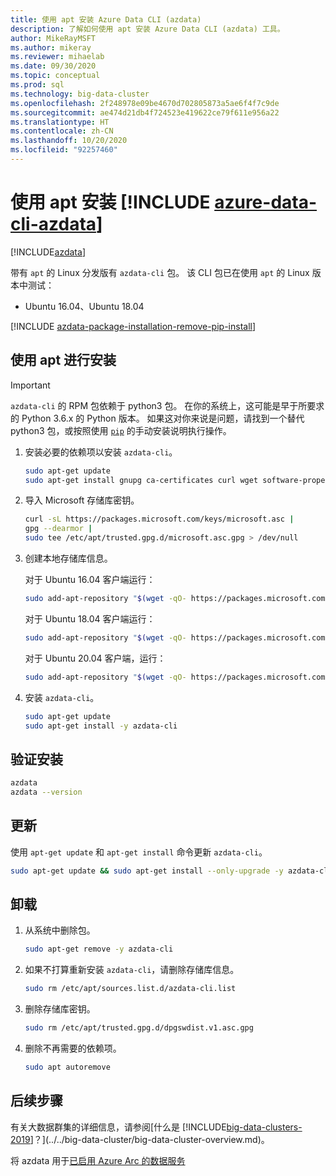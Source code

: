 ```yaml
---
title: 使用 apt 安装 Azure Data CLI (azdata)
description: 了解如何使用 apt 安装 Azure Data CLI (azdata) 工具。
author: MikeRayMSFT
ms.author: mikeray
ms.reviewer: mihaelab
ms.date: 09/30/2020
ms.topic: conceptual
ms.prod: sql
ms.technology: big-data-cluster
ms.openlocfilehash: 2f248978e09be4670d702805873a5ae6f4f7c9de
ms.sourcegitcommit: ae474d21db4f724523e419622ce79f611e956a22
ms.translationtype: HT
ms.contentlocale: zh-CN
ms.lasthandoff: 10/20/2020
ms.locfileid: "92257460"
---
```

# <a name="install-azure-data-cli-azdata-with-apt"></a>使用 apt 安装 [!INCLUDE [azure-data-cli-azdata](../../includes/azure-data-cli-azdata.md)]

[!INCLUDE[azdata](../../includes/applies-to-version/azdata.md)]

带有 `apt` 的 Linux 分发版有 `azdata-cli` 包。 该 CLI 包已在使用 `apt` 的 Linux 版本中测试：

- Ubuntu 16.04、Ubuntu 18.04

[!INCLUDE [azdata-package-installation-remove-pip-install](../../includes/azdata-package-installation-remove-pip-install.md)]

## <a name="install-with-apt"></a>使用 apt 进行安装

>[!IMPORTANT]
> `azdata-cli` 的 RPM 包依赖于 python3 包。 在你的系统上，这可能是早于所要求的 Python 3.6.x  的 Python 版本。 如果这对你来说是问题，请找到一个替代 python3 包，或按照使用 [`pip`](../install/deploy-install-azdata-pip.md) 的手动安装说明执行操作。

1. 安装必要的依赖项以安装 `azdata-cli`。

   ```bash
   sudo apt-get update
   sudo apt-get install gnupg ca-certificates curl wget software-properties-common apt-transport-https lsb-release -y
   ```

2. 导入 Microsoft 存储库密钥。

   ```bash
   curl -sL https://packages.microsoft.com/keys/microsoft.asc |
   gpg --dearmor |
   sudo tee /etc/apt/trusted.gpg.d/microsoft.asc.gpg > /dev/null
   ```

3. 创建本地存储库信息。

   对于 Ubuntu 16.04 客户端运行：

    ```bash
    sudo add-apt-repository "$(wget -qO- https://packages.microsoft.com/config/ubuntu/16.04/prod.list)"
    ```

   对于 Ubuntu 18.04 客户端运行：

    ```bash
    sudo add-apt-repository "$(wget -qO- https://packages.microsoft.com/config/ubuntu/18.04/prod.list)"
    ```

   对于 Ubuntu 20.04 客户端，运行：

    ```bash
    sudo add-apt-repository "$(wget -qO- https://packages.microsoft.com/config/ubuntu/20.04/prod.list)
    ```

4. 安装 `azdata-cli`。

   ```bash
   sudo apt-get update
   sudo apt-get install -y azdata-cli
   ```

## <a name="verify-install"></a>验证安装

```bash
azdata
azdata --version
```

## <a name="update"></a>更新

使用 `apt-get update` 和 `apt-get install` 命令更新 `azdata-cli`。

```bash
sudo apt-get update && sudo apt-get install --only-upgrade -y azdata-cli
```

## <a name="uninstall"></a>卸载

1. 从系统中删除包。

   ```bash
   sudo apt-get remove -y azdata-cli
   ```

2. 如果不打算重新安装 `azdata-cli`，请删除存储库信息。

   ```bash
   sudo rm /etc/apt/sources.list.d/azdata-cli.list
   ```

3. 删除存储库密钥。

   ```bash
   sudo rm /etc/apt/trusted.gpg.d/dpgswdist.v1.asc.gpg
   ```

4. 删除不再需要的依赖项。

   ```bash
   sudo apt autoremove
   ```

## <a name="next-steps"></a>后续步骤

有关大数据群集的详细信息，请参阅[什么是 [!INCLUDE[big-data-clusters-2019](../../includes/ssbigdataclusters-ver15.md)]？](../../big-data-cluster/big-data-cluster-overview.md)。

将 azdata 用于[已启用 Azure Arc 的数据服务](/azure/azure-arc/data/)